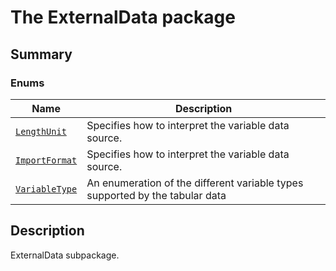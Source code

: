 # The ExternalData package

<a id="summary"></a>

## Summary

### Enums

| Name | Description |
|---------------------------------------------------------|------------------------------------------------------------------------------|
| [`LengthUnit`](LengthUnit.md#LengthUnit)                | Specifies how to interpret the variable data source.                         |
| [`ImportFormat`](../Table/ImportFormat.md#ImportFormat) | Specifies how to interpret the variable data source.                         |
| [`VariableType`](../Table/VariableType.md#VariableType) | An enumeration of the different variable types supported by the tabular data |

<a id="description"></a>

## Description

ExternalData subpackage.

<!-- !! processed by numpydoc !! -->
